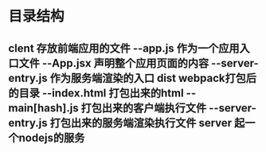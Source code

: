 # 目录结构
clent 存放前端应用的文件
  --app.js  作为一个应用入口文件
  --App.jsx 声明整个应用页面的内容
  --server-entry.js 作为服务端渲染的入口
dist  webpack打包后的目录
  --index.html 打包出来的html
  --main[hash].js 打包出来的客户端执行文件
  --server-entry.js 打包出来的服务端渲染执行文件
server  起一个nodejs的服务
  --

